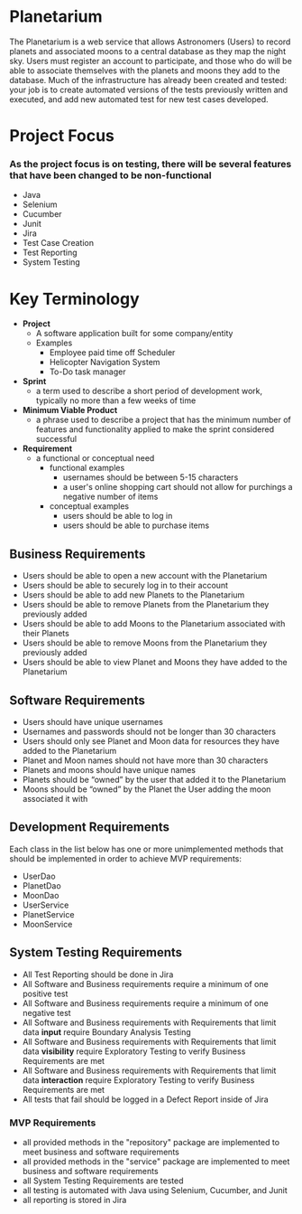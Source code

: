# Planetarium

The Planetarium is a web service that allows Astronomers (Users) to record planets and associated moons to a central database as they map the night sky. Users must register an account to participate, and those who do will be able to associate themselves with the planets and moons they add to the database. Much of the infrastructure has already been created and tested: your job is to create automated versions of the tests previously written and executed, and add new automated test for new test cases developed.

# Project Focus

### As the project focus is on testing, there will be several features that have been changed to be non-functional

- Java
- Selenium
- Cucumber
- Junit
- Jira
- Test Case Creation
- Test Reporting
- System Testing

# Key Terminology

- **Project**
  - A software application built for some company/entity
  - Examples
    - Employee paid time off Scheduler
    - Helicopter Navigation System
    - To-Do task manager
- **Sprint**
  - a term used to describe a short period of development work, typically no more than a few weeks of time
- **Minimum Viable Product**
  - a phrase used to describe a project that has the minimum number of features and functionality applied to make the sprint considered successful
- **Requirement**
  - a functional or conceptual need
    - functional examples
      - usernames should be between 5-15 characters
      - a user's online shopping cart should not allow for purchings a negative number of items
    - conceptual examples
      - users should be able to log in
      - users should be able to purchase items

## Business Requirements

- Users should be able to open a new account with the Planetarium
- Users should be able to securely log in to their account
- Users should be able to add new Planets to the Planetarium
- Users should be able to remove Planets from the Planetarium they previously added
- Users should be able to add Moons to the Planetarium associated with their Planets
- Users should be able to remove Moons from the Planetarium they previously added
- Users should be able to view Planet and Moons they have added to the Planetarium

## Software Requirements  

- Users should have unique usernames
- Usernames and passwords should not be longer than 30 characters
- Users should only see Planet and Moon data for resources they have added to the Planetarium
- Planet and Moon names should not have more than 30 characters
- Planets and moons should have unique names
- Planets should be “owned” by the user that added it to the Planetarium
- Moons should be “owned” by the Planet the User adding the moon associated it with

## Development Requirements

Each class in the list below has one or more unimplemented methods that should be implemented in order to achieve MVP requirements:

- UserDao
- PlanetDao
- MoonDao
- UserService
- PlanetService
- MoonService

## System Testing Requirements

- All Test Reporting should be done in Jira
- All Software and Business requirements require a minimum of one positive test
- All Software and Business requirements require a minimum of one negative test
- All Software and Business requirements with Requirements that limit data **input** require Boundary Analysis Testing
- All Software and Business requirements with Requirements that limit data **visibility** require Exploratory Testing to verify Business Requirements are met
- All Software and Business requirements with Requirements that limit data **interaction** require Exploratory Testing to verify Business Requirements are met
- All tests that fail should be logged in a Defect Report inside of Jira

### MVP Requirements

- all provided methods in the "repository" package are implemented to meet business and software requirements
- all provided methods in the "service" package are implemented to meet business and software requirements
- all System Testing Requirements are tested
- all testing is automated with Java using Selenium, Cucumber, and Junit
- all reporting is stored in Jira
